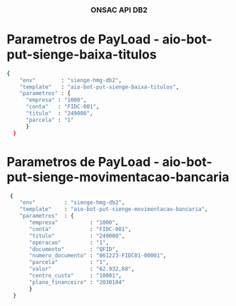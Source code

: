 
<h3 align="center"> ONSAC API DB2</h3>


# Parametros de PayLoad - aio-bot-put-sienge-baixa-titulos

```sh
{
    "env"        : "sienge-hmg-db2",
	"template"   : "aio-bot-put-sienge-baixa-titulos",
 	"parametros" : { 
      "empresa" : "1000",
      "conta"   : "FIDC-001",
      "titulo"  : "249008",
      "parcela" : "1"
	  }
  }
```
# Parametros de PayLoad - aio-bot-put-sienge-movimentacao-bancaria

```sh
 {
    "env"         : "sienge-hmg-db2",
	"template"    : "aio-bot-put-sienge-movimentacao-bancaria",
 	"parametros"  : { 
       "empresa"          : "1000",
       "conta"            : "FIDC-001",
       "titulo"           : "249008",
       "operacao"         : "1",
       "documento"        : "QFID",
       "numero_documento" : "061223-FIDC01-00001",
       "parcela"          : "1",
       "valor"            : "62.932,68",
       "centro_custo"     : "10001",
       "plano_financeiro" : "2030104"
	   }
  }
```
